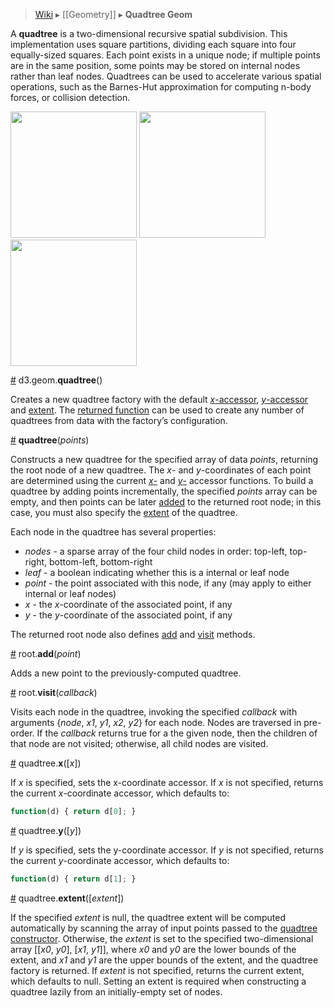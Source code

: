 > [Wiki](Home) ▸ [[Geometry]] ▸ **Quadtree Geom**

A **quadtree** is a two-dimensional recursive spatial subdivision. This implementation uses square partitions, dividing each square into four equally-sized squares. Each point exists in a unique node; if multiple points are in the same position, some points may be stored on internal nodes rather than leaf nodes. Quadtrees can be used to accelerate various spatial operations, such as the Barnes-Hut approximation for computing n-body forces, or collision detection.

<a href="http://bl.ocks.org/4343214"><img src="https://raw.github.com/gist/4343214/thumbnail.png" width="202"></a>
<a href="http://bl.ocks.org/6216724"><img src="https://raw.github.com/gist/6216724/thumbnail.png" width="202"></a>
<a href="http://bl.ocks.org/6224050"><img src="https://raw.github.com/gist/6224050/thumbnail.png" width="202"></a>

<a name="quadtree" href="#wiki-quadtree">#</a> d3.geom.<b>quadtree</b>()

Creates a new quadtree factory with the default [_x_-accessor](#wiki-x), [_y_-accessor](#wiki-y) and [extent](#wiki-extent). The [returned function](#wiki-_quadtree) can be used to create any number of quadtrees from data with the factory’s configuration.

<a name="_quadtree" href="Quadtree-Geom#wiki-_quadtree">#</a> <b>quadtree</b>(<i>points</i>)

Constructs a new quadtree for the specified array of data _points_, returning the root node of a new quadtree. The _x_- and _y_-coordinates of each point are determined using the current [_x_-](#wiki-x) and [_y_-](#wiki-y) accessor functions. To build a quadtree by adding points incrementally, the specified _points_ array can be empty, and then points can be later [added](#wiki-add) to the returned root node; in this case, you must also specify the [extent](#wiki-extent) of the quadtree.

Each node in the quadtree has several properties:

* _nodes_ - a sparse array of the four child nodes in order: top-left, top-right, bottom-left, bottom-right
* _leaf_ - a boolean indicating whether this is a internal or leaf node
* _point_ - the point associated with this node, if any (may apply to either internal or leaf nodes)
* _x_ - the _x_-coordinate of the associated point, if any
* _y_ - the _y_-coordinate of the associated point, if any

The returned root node also defines [add](#wiki-add) and [visit](#wiki-visit) methods.

<a name="add" href="#wiki-add">#</a> root.<b>add</b>(<i>point</i>)

Adds a new point to the previously-computed quadtree.

<a name="visit" href="#wiki-visit">#</a> root.<b>visit</b>(<i>callback</i>)

Visits each node in the quadtree, invoking the specified *callback* with arguments {<i>node</i>, *x1*, *y1*, *x2*, *y2*} for each node. Nodes are traversed in pre-order. If the *callback* returns true for a the given node, then the children of that node are not visited; otherwise, all child nodes are visited.

<a name="x" href="#wiki-x">#</a> quadtree.<b>x</b>([<i>x</i>])

If *x* is specified, sets the x-coordinate accessor. If *x* is not specified, returns the current _x_-coordinate accessor, which defaults to:

```js
function(d) { return d[0]; }
```

<a name="y" href="#wiki-y">#</a> quadtree.<b>y</b>([<i>y</i>])

If *y* is specified, sets the y-coordinate accessor. If *y* is not specified, returns the current _y_-coordinate accessor, which defaults to:

```js
function(d) { return d[1]; }
```

<a name="extent" href="#wiki-extent">#</a> quadtree.<b>extent</b>([<i>extent</i>])

If the specified *extent* is null, the quadtree extent will be computed automatically by scanning the array of input points passed to the [quadtree constructor](#wiki-_quadtree). Otherwise, the *extent* is set to the specified two-dimensional array [‍​[*x0*, *y0*], [*x1*, *y1*]​], where *x0* and *y0* are the lower bounds of the extent, and *x1* and *y1* are the upper bounds of the extent, and the quadtree factory is returned. If *extent* is not specified, returns the current extent, which defaults to null. Setting an extent is required when constructing a quadtree lazily from an initially-empty set of nodes.